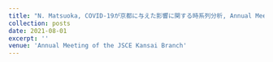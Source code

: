 ```yaml
---
title: "N. Matsuoka, COVID-19が京都に与えた影響に関する時系列分析, Annual Meeting of the JSCE Kansai Branch, online."
collection: posts
date: 2021-08-01
excerpt: ''
venue: 'Annual Meeting of the JSCE Kansai Branch'
---
```

